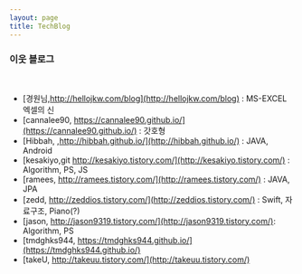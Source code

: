 ```yaml
---
layout: page
title: TechBlog
---
```


### 이웃 블로그
<br/>

* [경원님,http://hellojkw.com/blog](http://hellojkw.com/blog) : MS-EXCEL 엑셀의 신
* [cannalee90, https://cannalee90.github.io/](https://cannalee90.github.io/) : 갓호형
* [Hibbah, ,http://hibbah.github.io/](http://hibbah.github.io/) : JAVA, Android
* [kesakiyo,git http://kesakiyo.tistory.com/](http://kesakiyo.tistory.com/) : Algorithm, PS, JS
* [ramees, http://ramees.tistory.com/](http://ramees.tistory.com/) : JAVA, JPA
* [zedd, http://zeddios.tistory.com/](http://zeddios.tistory.com/) : Swift, 자료구조, Piano(?)
* [jason, http://jason9319.tistory.com/](http://jason9319.tistory.com/): Algorithm, PS
* [tmdghks944, https://tmdghks944.github.io/](https://tmdghks944.github.io/)
* [takeU, http://takeuu.tistory.com/](http://takeuu.tistory.com/)
